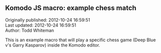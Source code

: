 ## Komodo JS macro: example chess match  
Originally published: 2012-10-24 16:59:51  
Last updated: 2012-10-24 16:59:51  
Author: Todd Whiteman  
  
This is an example macro that will play a specific chess game (Deep Blue v's Garry Kasparov) inside the Komodo editor.
